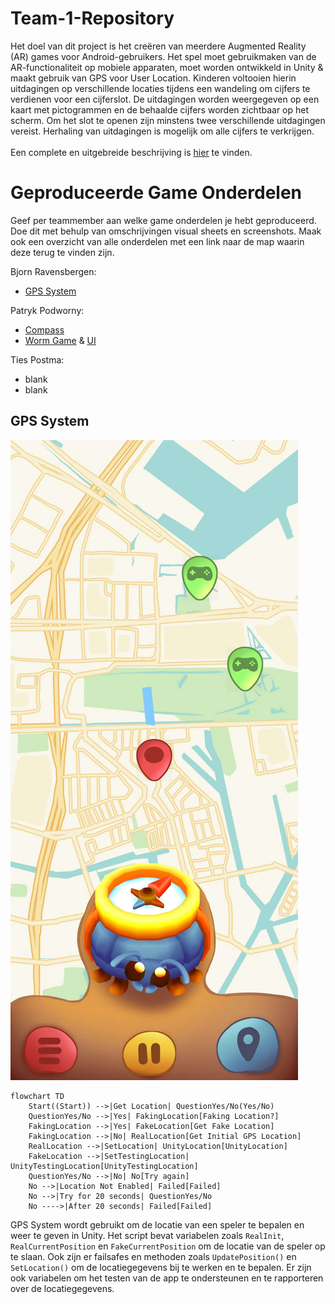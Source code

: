 # Team-1-Repository

Het doel van dit project is het creëren van meerdere Augmented Reality (AR) games voor Android-gebruikers. Het spel moet gebruikmaken van de AR-functionaliteit op mobiele apparaten, moet worden ontwikkeld in Unity & maakt gebruik van GPS voor User Location. Kinderen voltooien hierin uitdagingen op verschillende locaties tijdens een wandeling om cijfers te verdienen voor een cijferslot. De uitdagingen worden weergegeven op een kaart met pictogrammen en de behaalde cijfers worden zichtbaar op het scherm. Om het slot te openen zijn minstens twee verschillende uitdagingen vereist. Herhaling van uitdagingen is mogelijk om alle cijfers te verkrijgen.
<br>  
Een complete en uitgebreide beschrijving is [hier](https://github.com/Bjornraaf/Team-1-Repository/wiki) te vinden.

# Geproduceerde Game Onderdelen

Geef per teammember aan welke game onderdelen je hebt geproduceerd. Doe dit met behulp van omschrijvingen visual sheets en screenshots.
Maak ook een overzicht van alle onderdelen met een link naar de map waarin deze terug te vinden zijn.

Bjorn Ravensbergen:
  * [GPS System](https://github.com/Bjornraaf/Team-1-Repository/tree/develop/Assets/Scripts/GPSSystem)

Patryk Podworny:
  * [Compass](https://github.com/Bjornraaf/Team-1-Repository/blob/develop/Assets/Scripts/GPSSystem/CompassController.cs)
  * [Worm Game](https://github.com/Bjornraaf/Team-1-Repository/tree/develop/Assets/Scripts/WormGame) & [UI](https://github.com/Bjornraaf/Team-1-Repository/tree/develop/Assets/Scripts/UI)

Ties Postma:
  * blank
  * blank

## GPS System
![GPS Image](https://github.com/Bjornraaf/Team-1-Repository/blob/develop/Images/GPSSystem.jpg)
```mermaid
flowchart TD
    Start((Start)) -->|Get Location| QuestionYes/No(Yes/No)
    QuestionYes/No -->|Yes| FakingLocation[Faking Location?]
    FakingLocation -->|Yes| FakeLocation[Get Fake Location]
    FakingLocation -->|No| RealLocation[Get Initial GPS Location]
    RealLocation -->|SetLocation| UnityLocation[UnityLocation]
    FakeLocation -->|SetTestingLocation| UnityTestingLocation[UnityTestingLocation]
    QuestionYes/No -->|No| No[Try again]
    No -->|Location Not Enabled| Failed[Failed]
    No -->|Try for 20 seconds| QuestionYes/No
    No ---->|After 20 seconds| Failed[Failed]
```
GPS System wordt gebruikt om de locatie van een speler te bepalen en weer te geven in Unity. Het script bevat variabelen zoals ```RealInit```, ```RealCurrentPosition``` en ```FakeCurrentPosition``` om de locatie van de speler op te slaan. Ook zijn er failsafes en methoden zoals ```UpdatePosition()``` en ```SetLocation()``` om de locatiegegevens bij te werken en te bepalen. Er zijn ook variabelen om het testen van de app te ondersteunen en te rapporteren over de locatiegegevens.
